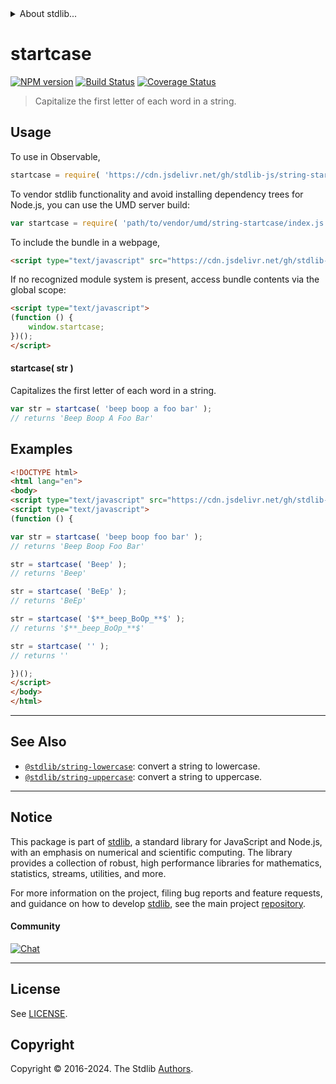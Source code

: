<!--

@license Apache-2.0

Copyright (c) 2018 The Stdlib Authors.

Licensed under the Apache License, Version 2.0 (the "License");
you may not use this file except in compliance with the License.
You may obtain a copy of the License at

   http://www.apache.org/licenses/LICENSE-2.0

Unless required by applicable law or agreed to in writing, software
distributed under the License is distributed on an "AS IS" BASIS,
WITHOUT WARRANTIES OR CONDITIONS OF ANY KIND, either express or implied.
See the License for the specific language governing permissions and
limitations under the License.

-->


<details>
  <summary>
    About stdlib...
  </summary>
  <p>We believe in a future in which the web is a preferred environment for numerical computation. To help realize this future, we've built stdlib. stdlib is a standard library, with an emphasis on numerical and scientific computation, written in JavaScript (and C) for execution in browsers and in Node.js.</p>
  <p>The library is fully decomposable, being architected in such a way that you can swap out and mix and match APIs and functionality to cater to your exact preferences and use cases.</p>
  <p>When you use stdlib, you can be absolutely certain that you are using the most thorough, rigorous, well-written, studied, documented, tested, measured, and high-quality code out there.</p>
  <p>To join us in bringing numerical computing to the web, get started by checking us out on <a href="https://github.com/stdlib-js/stdlib">GitHub</a>, and please consider <a href="https://opencollective.com/stdlib">financially supporting stdlib</a>. We greatly appreciate your continued support!</p>
</details>

# startcase

[![NPM version][npm-image]][npm-url] [![Build Status][test-image]][test-url] [![Coverage Status][coverage-image]][coverage-url] <!-- [![dependencies][dependencies-image]][dependencies-url] -->

> Capitalize the first letter of each word in a string.

<section class="intro">

</section>

<!-- /.intro -->



<section class="usage">

## Usage

To use in Observable,

```javascript
startcase = require( 'https://cdn.jsdelivr.net/gh/stdlib-js/string-startcase@umd/browser.js' )
```

To vendor stdlib functionality and avoid installing dependency trees for Node.js, you can use the UMD server build:

```javascript
var startcase = require( 'path/to/vendor/umd/string-startcase/index.js' )
```

To include the bundle in a webpage,

```html
<script type="text/javascript" src="https://cdn.jsdelivr.net/gh/stdlib-js/string-startcase@umd/browser.js"></script>
```

If no recognized module system is present, access bundle contents via the global scope:

```html
<script type="text/javascript">
(function () {
    window.startcase;
})();
</script>
```

#### startcase( str )

Capitalizes the first letter of each word in a string.

```javascript
var str = startcase( 'beep boop a foo bar' );
// returns 'Beep Boop A Foo Bar'
```

</section>

<!-- /.usage -->

<section class="examples">

## Examples

<!-- eslint no-undef: "error" -->

```html
<!DOCTYPE html>
<html lang="en">
<body>
<script type="text/javascript" src="https://cdn.jsdelivr.net/gh/stdlib-js/string-startcase@umd/browser.js"></script>
<script type="text/javascript">
(function () {

var str = startcase( 'beep boop foo bar' );
// returns 'Beep Boop Foo Bar'

str = startcase( 'Beep' );
// returns 'Beep'

str = startcase( 'BeEp' );
// returns 'BeEp'

str = startcase( '$**_beep_BoOp_**$' );
// returns '$**_beep_BoOp_**$'

str = startcase( '' );
// returns ''

})();
</script>
</body>
</html>
```

</section>

<!-- /.examples -->



<!-- Section for related `stdlib` packages. Do not manually edit this section, as it is automatically populated. -->

<section class="related">

* * *

## See Also

-   <span class="package-name">[`@stdlib/string-lowercase`][@stdlib/string/lowercase]</span><span class="delimiter">: </span><span class="description">convert a string to lowercase.</span>
-   <span class="package-name">[`@stdlib/string-uppercase`][@stdlib/string/uppercase]</span><span class="delimiter">: </span><span class="description">convert a string to uppercase.</span>

</section>

<!-- /.related -->

<!-- Section for all links. Make sure to keep an empty line after the `section` element and another before the `/section` close. -->


<section class="main-repo" >

* * *

## Notice

This package is part of [stdlib][stdlib], a standard library for JavaScript and Node.js, with an emphasis on numerical and scientific computing. The library provides a collection of robust, high performance libraries for mathematics, statistics, streams, utilities, and more.

For more information on the project, filing bug reports and feature requests, and guidance on how to develop [stdlib][stdlib], see the main project [repository][stdlib].

#### Community

[![Chat][chat-image]][chat-url]

---

## License

See [LICENSE][stdlib-license].


## Copyright

Copyright &copy; 2016-2024. The Stdlib [Authors][stdlib-authors].

</section>

<!-- /.stdlib -->

<!-- Section for all links. Make sure to keep an empty line after the `section` element and another before the `/section` close. -->

<section class="links">

[npm-image]: http://img.shields.io/npm/v/@stdlib/string-startcase.svg
[npm-url]: https://npmjs.org/package/@stdlib/string-startcase

[test-image]: https://github.com/stdlib-js/string-startcase/actions/workflows/test.yml/badge.svg?branch=main
[test-url]: https://github.com/stdlib-js/string-startcase/actions/workflows/test.yml?query=branch:main

[coverage-image]: https://img.shields.io/codecov/c/github/stdlib-js/string-startcase/main.svg
[coverage-url]: https://codecov.io/github/stdlib-js/string-startcase?branch=main

<!--

[dependencies-image]: https://img.shields.io/david/stdlib-js/string-startcase.svg
[dependencies-url]: https://david-dm.org/stdlib-js/string-startcase/main

-->

[chat-image]: https://img.shields.io/gitter/room/stdlib-js/stdlib.svg
[chat-url]: https://app.gitter.im/#/room/#stdlib-js_stdlib:gitter.im

[stdlib]: https://github.com/stdlib-js/stdlib

[stdlib-authors]: https://github.com/stdlib-js/stdlib/graphs/contributors

[cli-section]: https://github.com/stdlib-js/string-startcase#cli
[cli-url]: https://github.com/stdlib-js/string-startcase/tree/cli
[@stdlib/string-startcase]: https://github.com/stdlib-js/string-startcase/tree/main

[umd]: https://github.com/umdjs/umd
[es-module]: https://developer.mozilla.org/en-US/docs/Web/JavaScript/Guide/Modules

[deno-url]: https://github.com/stdlib-js/string-startcase/tree/deno
[deno-readme]: https://github.com/stdlib-js/string-startcase/blob/deno/README.md
[umd-url]: https://github.com/stdlib-js/string-startcase/tree/umd
[umd-readme]: https://github.com/stdlib-js/string-startcase/blob/umd/README.md
[esm-url]: https://github.com/stdlib-js/string-startcase/tree/esm
[esm-readme]: https://github.com/stdlib-js/string-startcase/blob/esm/README.md
[branches-url]: https://github.com/stdlib-js/string-startcase/blob/main/branches.md

[stdlib-license]: https://raw.githubusercontent.com/stdlib-js/string-startcase/main/LICENSE

[standard-streams]: https://en.wikipedia.org/wiki/Standard_streams

<!-- <related-links> -->

[@stdlib/string/lowercase]: https://github.com/stdlib-js/string-lowercase/tree/umd

[@stdlib/string/uppercase]: https://github.com/stdlib-js/string-uppercase/tree/umd

<!-- </related-links> -->

</section>

<!-- /.links -->
